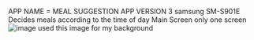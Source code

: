 APP NAME = MEAL SUGGESTION APP
VERSION 3
samsung SM-S901E
Decides meals according to the time of day
Main Screen
only one screen 
![image](https://github.com/user-attachments/assets/646503ca-2918-43a8-997d-cbfafa3df7b0) used this image for my background
